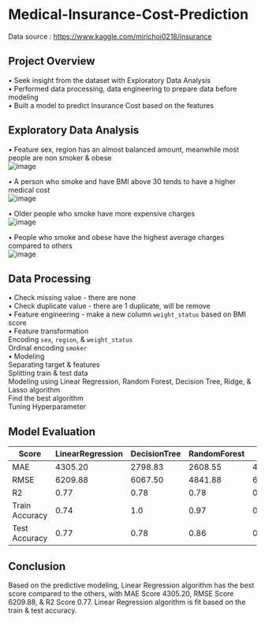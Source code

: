 # Medical-Insurance-Cost-Prediction
Data source : https://www.kaggle.com/mirichoi0218/insurance

## **Project Overview** 
• Seek insight from the dataset with Exploratory Data Analysis <br>
• Performed data processing, data engineering to prepare data before modeling <br>
• Built a model to predict Insurance Cost based on the features <br>

## **Exploratory Data Analysis**

• Feature sex, region has an almost balanced amount, meanwhile most people are non smoker & obese <br>
![image](https://user-images.githubusercontent.com/80570935/130601931-826570ec-df1d-4b85-918f-00eb740ed212.png)

• A person who smoke and have BMI above 30 tends to have a higher medical cost <br>
![image](https://user-images.githubusercontent.com/80570935/130602334-b62a7f7e-e1c8-45eb-be7d-ff752853d158.png)

• Older people who smoke have more expensive charges <br>
![image](https://user-images.githubusercontent.com/80570935/130602565-2cb73fa9-769b-4822-880e-c009d2fbef39.png)

• People who smoke and obese have the highest average charges compared to others <br>
![image](https://user-images.githubusercontent.com/80570935/130602770-c008fb2b-2041-440e-b92e-373e7cbed2ce.png)

## **Data Processing**
• Check missing value - there are none <br>
• Check duplicate value - there are 1 duplicate, will be remove <br>
• Feature engineering - make a new column `weight_status` based on BMI score <br>
• Feature transformation <br>
 Encoding `sex`, `region`, & `weight_status` <br>
 Ordinal encoding `smoker` <br>
• Modeling <br>
 Separating target & features <br>
 Splitting train & test data <br>
 Modeling using Linear Regression, Random Forest, Decision Tree, Ridge, & Lasso algorithm <br>
 Find the best algorithm <br>
 Tuning Hyperparameter <br>
 
 ## **Model Evaluation**
| Score | LinearRegression | DecisionTree | RandomForest | Ridge |
| ----------- | ----------- | ----------- | ----------- | ----------- |
| MAE | 4305.20 | 2798.83 | 2608.55 | 4311.10 |
| RMSE | 6209.88 | 6067.50 | 4841.88 | 6238.13 |
| R2 | 0.77 | 0.78 | 0.78 | 0.86 |
| Train Accuracy | 0.74 | 1.0 | 0.97 | 0.74 |
| Test Accuracy | 0.77 | 0.78 | 0.86 | 0.77 | 
 
 ## **Conclusion**
Based on the predictive modeling, Linear Regression algorithm has the best score compared to the others, with MAE Score 4305.20, RMSE Score 6209.88, & R2 Score 0.77. Linear Regression algorithm is fit based on the train & test accuracy.
 
